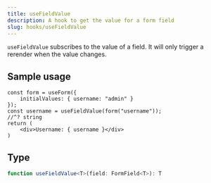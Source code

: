 ```yaml
---
title: useFieldValue
description: A hook to get the value for a form field
slug: hooks/useFieldValue
---
```


`useFieldValue` subscribes to the value of a field. It will only trigger a rerender when the value changes.

## Sample usage

```tsx
const form = useForm({
    initialValues: { username: "admin" }
});
const username = useFieldValue(form("username"));
//^? string
return (
    <div>Username: { username }</div>
)
```

## Type

```typescript
function useFieldValue<T>(field: FormField<T>): T
```
